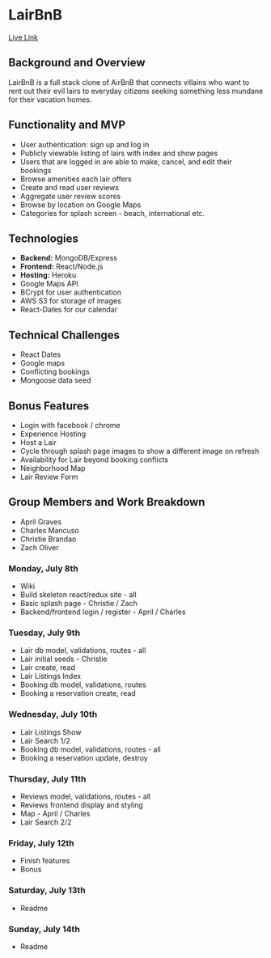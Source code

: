 # LairBnB
[Live Link](https://villain-lairbnb.herokuapp.com/#/)
## Background and Overview
LairBnB is a full stack clone of AirBnB that connects villains who want to rent out their evil lairs to everyday citizens seeking something less mundane for their vacation homes.

## Functionality and MVP
* User authentication: sign up and log in
* Publicly viewable listing of lairs with index and show pages
* Users that are logged in are able to make, cancel, and edit their bookings
* Browse amenities each lair offers
* Create and read user reviews
* Aggregate user review scores
* Browse by location on Google Maps
* Categories for splash screen - beach, international etc.

## Technologies

* **Backend:** MongoDB/Express
* **Frontend:** React/Node.js
* **Hosting:** Heroku
* Google Maps API 
* BCrypt for user authentication
* AWS S3 for storage of images
* React-Dates for our calendar 

## Technical Challenges
* React Dates
* Google maps
* Conflicting bookings
* Mongoose data seed

## Bonus Features
* Login with facebook / chrome
* Experience Hosting
* Host a Lair
* Cycle through splash page images to show a different image on refresh
* Availability for Lair beyond booking conflicts
* Neighborhood Map
* Lair Review Form

## Group Members and Work Breakdown

* April Graves
* Charles Mancuso
* Christie Brandao
* Zach Oliver

### Monday, July 8th
* Wiki
* Build skeleton react/redux site - all
* Basic splash page - Christie / Zach
* Backend/frontend login / register - April / Charles

### Tuesday, July 9th
* Lair db model, validations, routes - all
* Lair initial seeds - Christie
* Lair create, read
* Lair Listings Index
* Booking db model, validations, routes
* Booking a reservation create, read

### Wednesday, July 10th
* Lair Listings Show
* Lair Search 1/2
* Booking db model, validations, routes - all
* Booking a reservation update, destroy

### Thursday, July 11th
* Reviews model, validations, routes - all
* Reviews frontend display and styling
* Map - April / Charles
* Lair Search 2/2

### Friday, July 12th
* Finish features
* Bonus

### Saturday, July 13th
* Readme

### Sunday, July 14th
* Readme
